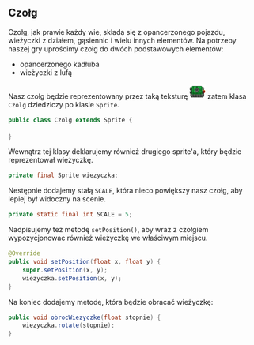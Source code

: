 
## Czołg

Czołg, jak prawie każdy wie, składa się z opancerzonego pojazdu, wieżyczki z działem, gąsiennic i wielu innych elementów.
Na potrzeby naszej gry uprościmy czołg do dwóch podstawowych elementów:
 * opancerzonego kadłuba
 * wieżyczki z lufą

Nasz czołg będzie reprezentowany przez taką teksturę
![czolg](android/assets/tank.png "Czołg")
zatem klasa `Czolg` dziedziczy po klasie `Sprite`.
```java
public class Czolg extends Sprite {

}
```

Wewnątrz tej klasy deklarujemy również drugiego sprite'a, który będzie reprezentował wieżyczkę.
```java
private final Sprite wiezyczka;
```

Nestępnie dodajemy stałą `SCALE`, która nieco powiększy nasz czołg, aby lepiej był widoczny na scenie.
```java
private static final int SCALE = 5;
```

Nadpisujemy też metodę ```setPosition()```, aby wraz z czołgiem wypozycjonowac również wieżyczkę we właściwym miejscu.
```java
@Override
public void setPosition(float x, float y) {
    super.setPosition(x, y);
    wiezyczka.setPosition(x, y);
}
```

Na koniec dodajemy metodę, która będzie obracać wieżyczkę:
```java
public void obrocWiezyczke(float stopnie) {
    wiezyczka.rotate(stopnie);
}
```